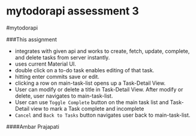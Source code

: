 # mytodorapi assessment 3
#mytodorapi

###This assignment

* integrates with given api and works to create, fetch, update, complete, and delete tasks from server instantly.
* uses current Material UI.
* double click on a to-do task enables editing of that task.
* hitting enter commits save or edit.
* clicking a row on main-task-list opens up a Task-Detail View.
* User can modify or delete a title in Task-Detail View. After modify or delete, user navigates to main-task-list. 
* User can use `Toggle Complete` button on the main task list and Task-Detail view to mark a Task complete and incomplete
* `Cancel` and `Back to Tasks` button navigates user back to main-task-list.

####Ambar Prajapati
